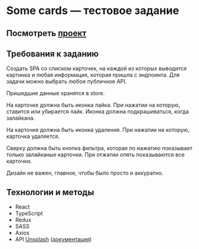 # Some cards — тестовое задание

## Посмотреть [проект](https://perkenton.github.io/some-cards)

## Требования к заданию
Создать SPA со списком карточек, на каждой из которых выводится картинка и любая информация, которая пришла с эндпоинта. Для задачи можно выбрать любое публичное API.

Пришедшие данные хранятся в store.

На карточке должна быть иконка лайка. При нажатии на которую, ставится или убирается лайк. Иконка должна подкрашиваться, когда залайкана.

На карточке должна быть иконка удаления. При нажатии на которую, карточка удаляется.

Сверху должна быть кнопка фильтра, которая по нажатию показывает только залайканые карточки. При отжатии опять показываются все карточки.

Дизайн не важен, главное, чтобы было просто и аккуратно.

## Технологии и методы
- React
- TypeScript
- Redux
- SASS
- Axios
- API [Unsplash](https://unsplash.com/) ([документация](https://unsplash.com/documentation))